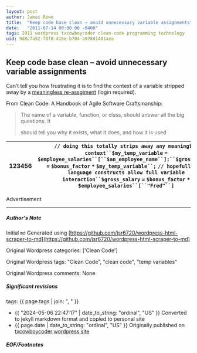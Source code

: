 ```yaml
---
layout: post
author: James Rowe
title:  "Keep code base clean – avoid unnecessary variable assignments"
date:   "2011-07-14 00:00:00 -0400"
tags: 2011 wordpress txcowboycoder clean-code programming technology
uid: 9d8cfa52-f8f0-418e-b704-a978d1401aea
---
```



## Keep code base clean – avoid unnecessary variable assignments


Can’t tell you how frustrating it is to find the context of a variable stripped away by a [meaningless re-assgiment](http://my.safaribooksonline.com/book/software-engineering-and-development/agile-development/9780136083238/meaningful-names/18) (login required).


From Clean Code: A Handbook of Agile Software Craftsmanship:



> The name of a variable, function, or class, should answer all the big questions. It  
> 
>  should tell you why it exists, what it does, and how it is used




| 123456 | `// doing this totally strips away any meaningful context``$my_temp_variable` `=` `$employee_salaries``[``$an_employee_name``];``$gross_salary` `=` `$bonus_factor` `*` `$my_temp_variable``;` `// hopefully the language constructs allow full variable interaction``$gross_salary` `=` `$bonus_factor` `*` `$employee_salaries``[``"Fred"``]` |
| --- | --- |


Advertisement 

---

##### Author's Note

Initial `md` Generated using [https://github.com/jsr6720/wordpress-html-scraper-to-md](https://github.com/jsr6720/wordpress-html-scraper-to-md)

Original Wordpress categories: ['Clean Code']

Original Wordpress tags: "Clean Code", "clean code", "temp variables"

Original Wordpress comments: None

##### Significant revisions

tags: {{ page.tags | join: ", " }} <!-- todo move this somewhere -->

- {{ "2024-05-06 22:47:17" | date_to_string: "ordinal", "US" }} Converted to jekyll markdown format and copied to personal site
- {{ page.date | date_to_string: "ordinal", "US" }} Originally published on [txcowboycoder wordpress site](https://txcowboycoder.wordpress.com/2011/07/14/keep-code-base-clean-avoid-unnecessary-variable-assignments/)

##### EOF/Footnotes

